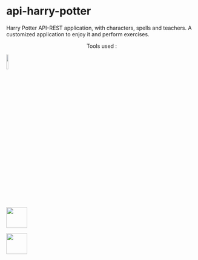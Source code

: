 # api-harry-potter
Harry Potter API-REST application, with characters, spells and teachers.  A customized application to enjoy it and perform exercises.
<p align="center"> Tools used : </p>
<div float="left">
 <code><img width="10%" src="https://www.vectorlogo.zone/logos/java/java-ar21.svg"></code>

 <!--INTELLIJ-->
  <img loading="lazy" src="https://camo.githubusercontent.com/728910691bb690edee33bc5cfdf5c931f3b5d05a2f1dd3330766a09aa7a91698/68747470733a2f2f7265736f75726365732e6a6574627261696e732e636f6d2f73746f726167652f70726f64756374732f696e74656c6c696a2d696465612f696d672f6d6574612f696e74656c6c696a2d696465615f6c6f676f5f333030783330302e706e67" 
  height="55" />
  
  <img loading="lazy" src="https://camo.githubusercontent.com/a6c45105c016da7ea13b73fe0cd0bdfd74285231ce86f5ae6174daf2ebd60a60/68747470733a2f2f342e62702e626c6f6773706f742e636f6d2f2d6f752d615f4161317437412f573649684e6333513067492f41414141414141414436592f707768343461724b69754d5f4e427142314837507a342d375168557841675a6b41434c63424741732f73313630302f737072696e672d626f6f742d6c6f676f2e706e67" height="55" />

</div>

